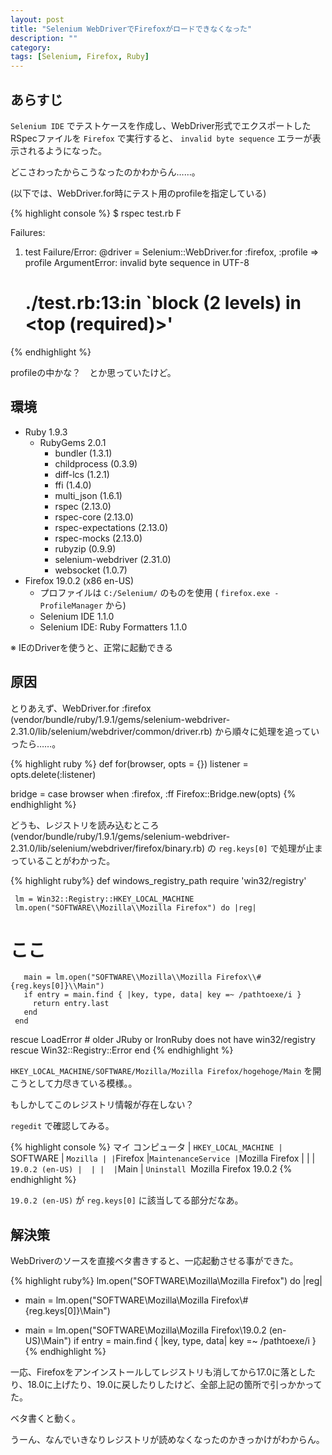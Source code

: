```yaml
---
layout: post
title: "Selenium WebDriverでFirefoxがロードできなくなった"
description: ""
category: 
tags: [Selenium, Firefox, Ruby]
---
```


## あらすじ

`Selenium IDE` でテストケースを作成し、WebDriver形式でエクスポートしたRSpecファイルを `Firefox` で実行すると、 `invalid byte sequence` エラーが表示されるようになった。

どこさわったからこうなったのかわからん……。

(以下では、WebDriver.for時にテスト用のprofileを指定している) 

{% highlight console %}
$ rspec test.rb
F

Failures:

  1) test
     Failure/Error: @driver = Selenium::WebDriver.for :firefox, :profile => profile
     ArgumentError:
       invalid byte sequence in UTF-8
     # ./test.rb:13:in `block (2 levels) in <top (required)>'
{% endhighlight %}

profileの中かな？　とか思っていたけど。

## 環境

- Ruby 1.9.3
  - RubyGems 2.0.1
    - bundler (1.3.1)
    - childprocess (0.3.9)
    - diff-lcs (1.2.1)
    - ffi (1.4.0)
    - multi_json (1.6.1)
    - rspec (2.13.0)
    - rspec-core (2.13.0)
    - rspec-expectations (2.13.0)
    - rspec-mocks (2.13.0)
    - rubyzip (0.9.9)
    - selenium-webdriver (2.31.0)
    - websocket (1.0.7)
- Firefox 19.0.2 (x86 en-US)
  - プロファイルは `C:/Selenium/` のものを使用 ( `firefox.exe -ProfileManager` から)
  - Selenium IDE 1.1.0
  - Selenium IDE: Ruby Formatters 1.1.0

※ IEのDriverを使うと、正常に起動できる

## 原因

とりあえず、WebDriver.for :firefox (vendor/bundle/ruby/1.9.1/gems/selenium-webdriver-2.31.0/lib/selenium/webdriver/common/driver.rb) から順々に処理を追っていったら……。

{% highlight ruby %}
 def for(browser, opts = {})
   listener = opts.delete(:listener)

   bridge = case browser
            when :firefox, :ff
              Firefox::Bridge.new(opts)
{% endhighlight %}

どうも、レジストリを読み込むところ (vendor/bundle/ruby/1.9.1/gems/selenium-webdriver-2.31.0/lib/selenium/webdriver/firefox/binary.rb) の `reg.keys[0]` で処理が止まっていることがわかった。

{% highlight ruby%}
   def windows_registry_path
     require 'win32/registry'

     lm = Win32::Registry::HKEY_LOCAL_MACHINE
     lm.open("SOFTWARE\\Mozilla\\Mozilla Firefox") do |reg|
# ここ
       main = lm.open("SOFTWARE\\Mozilla\\Mozilla Firefox\\#{reg.keys[0]}\\Main")
       if entry = main.find { |key, type, data| key =~ /pathtoexe/i }
         return entry.last
       end
     end
   rescue LoadError
     # older JRuby or IronRuby does not have win32/registry
   rescue Win32::Registry::Error
   end
{% endhighlight %}

`HKEY_LOCAL_MACHINE/SOFTWARE/Mozilla/Mozilla Firefox/hogehoge/Main` を開こうとして力尽きている模様。。

もしかしてこのレジストリ情報が存在しない？

`regedit` で確認してみる。

{% highlight console %}
マイ コンピュータ
|
`HKEY_LOCAL_MACHINE
 |
 `SOFTWARE
  |
  `Mozilla
   |
   |`Firefox
   |`MaintenanceService
   |`Mozilla Firefox
   | |
   | `19.0.2 (en-US)
   |  |
   |  |`Main
   |  `Uninstall
   `Mozilla Firefox 19.0.2
{% endhighlight %}

`19.0.2 (en-US)` が `reg.keys[0]` に該当してる部分だなあ。

## 解決策

WebDriverのソースを直接ベタ書きすると、一応起動させる事ができた。

{% highlight ruby%}
   lm.open("SOFTWARE\\Mozilla\\Mozilla Firefox") do |reg|
-    main = lm.open("SOFTWARE\\Mozilla\\Mozilla Firefox\\#{reg.keys[0]}\\Main")
+    main = lm.open("SOFTWARE\\Mozilla\\Mozilla Firefox\\19.0.2 \(en-US\)\\Main")
     if entry = main.find { |key, type, data| key =~ /pathtoexe/i }
{% endhighlight %}

一応、Firefoxをアンインストールしてレジストリも消してから17.0に落としたり、18.0に上げたり、19.0に戻したりしたけど、全部上記の箇所で引っかかってた。

ベタ書くと動く。

うーん、なんでいきなりレジストリが読めなくなったのかきっかけがわからん。
